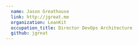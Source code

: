```yaml
---
  name: Jason Greathouse
  link: http://jgreat.me
  organization: LeanKit
  occupation_title: Director DevOps Architecture
  github: jgreat
---
```

